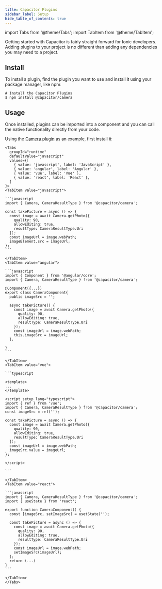 ```yaml
---
title: Capacitor Plugins
sidebar_label: Setup
hide_table_of_contents: true
---
```


import Tabs from '@theme/Tabs';
import TabItem from '@theme/TabItem';

<head>
  <title>Capacitor Plugins | Capacitor Core Plugins for Ionic Apps</title>
  <meta
    name="description"
    content="Capacitor offers a collection APIs that make adding native functionality to your Ionic app as simple as using any JavaScript library."
  />
  <style>{`
    :root {
      --doc-item-container-width: 60rem;
    }
  `}</style>
</head>

Getting started with Capacitor is fairly straight forward for Ionic developers. Adding plugins to your project is no different than adding any dependencies you may need to a project.
<intro-end />

## Install

To install a plugin, find the plugin you want to use and install it using your package manager, like npm:

```shell
# Install the Capacitor Plugins
$ npm install @capacitor/camera
```

## Usage

Once installed, plugins can be imported into a component and you can call the native functionality directly from your code.

Using the [Camera plugin](plugins/camera.md) as an example, first install it:

````mdx-code-block
<Tabs
  groupId="runtime"
  defaultValue="javascript"
  values={[
    { value: 'javascript', label: 'JavaScript' },
    { value: 'angular', label: 'Angular' },
    { value: 'vue', label: 'Vue' },
    { value: 'react', label: 'React' },
  ]
}>
<TabItem value="javascript">

```javascript
import { Camera, CameraResultType } from '@capacitor/camera';

const takePicture = async () => {
  const image = await Camera.getPhoto({
    quality: 90,
    allowEditing: true,
    resultType: CameraResultType.Uri
  });
  const imageUrl = image.webPath;
  imageElement.src = imageUrl;
};
```

</TabItem>
<TabItem value="angular">

```javascript
import { Component } from '@angular/core';
import { Camera, CameraResultType } from '@capacitor/camera';

@Component({...})
export class CameraComponent{
  public imageSrc = '';

  async takePicture() {
    const image = await Camera.getPhoto({
      quality: 90,
      allowEditing: true,
      resultType: CameraResultType.Uri
    });
    const imageUrl = image.webPath;
    this.imageSrc = imageUrl;
  };

}
```

</TabItem>
<TabItem value="vue">

```typescript

<template>
...
</template>

<script setup lang="typescript">
import { ref } from 'vue';
import { Camera, CameraResultType } from '@capacitor/camera';
const imageSrc = ref('');

const takePicture = async () => {
  const image = await Camera.getPhoto({
    quality: 90,
    allowEditing: true,
    resultType: CameraResultType.Uri
  });
  const imageUrl = image.webPath;
  imageSrc.value = imageUrl;
};

</script>

```

</TabItem>
<TabItem value="react">

```javascript
import { Camera, CameraResultType } from '@capacitor/camera';
import { useState } from 'react';

export function CameraComponent() {
  const [imageSrc, setImageSrc] = usetState('');

  const takePicture = async () => {
    const image = await Camera.getPhoto({
      quality: 90,
      allowEditing: true,
      resultType: CameraResultType.Uri
    });
    const imageUrl = image.webPath;
    setImageSrc(imageUrl);
  };
  return (...)
}
```

</TabItem>
</Tabs>
````
